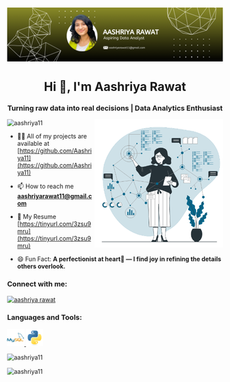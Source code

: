 ![logo](https://github.com/Aashriya11/Aashriya11/blob/0c96755051c62007489336f755fe8b6b73471cc6/Github%20Background.png)
<h1 align="center">Hi 👋, I'm Aashriya Rawat</h1>
<h3 align="center">Turning raw data into real decisions | Data Analytics Enthusiast</h3>

<img align="right" alt="coding" width="300" src="https://github.com/Aashriya11/Aashriya11/blob/23e37d0445d1bb594bfd884a812b1598a7629b16/Analytics%20gif.gif">

<p align="left"> <img src="https://komarev.com/ghpvc/?username=aashriya11&label=Profile%20views&color=0e75b6&style=flat" alt="aashriya11" /> </p>

- 👨‍💻 All of my projects are available at [https://github.com/Aashriya11](https://github.com/Aashriya11)

- 📫 How to reach me **aashriyarawat11@gmail.com**

- 📄 My Resume [https://tinyurl.com/3zsu9mru](https://tinyurl.com/3zsu9mru)

- 😄 Fun Fact: **A perfectionist at heart💖 — I find joy in refining the details others overlook.**

<h3 align="left">Connect with me:</h3>
<p align="left">
<a href="https://linkedin.com/in/aashriya rawat" target="blank"><img align="center" src="https://raw.githubusercontent.com/rahuldkjain/github-profile-readme-generator/master/src/images/icons/Social/linked-in-alt.svg" alt="aashriya rawat" height="30" width="40" /></a>
</p>

<h3 align="left">Languages and Tools:</h3>
<p align="left"> <a href="https://www.mysql.com/" target="_blank" rel="noreferrer"> <img src="https://raw.githubusercontent.com/devicons/devicon/master/icons/mysql/mysql-original-wordmark.svg" alt="mysql" width="40" height="40"/> </a> <a href="https://www.python.org" target="_blank" rel="noreferrer"> <img src="https://raw.githubusercontent.com/devicons/devicon/master/icons/python/python-original.svg" alt="python" width="40" height="40"/> </a> </p>

<p><img align="center" src="https://github-readme-stats.vercel.app/api/top-langs?username=aashriya11&show_icons=true&locale=en&layout=compact" alt="aashriya11" /></p>

<p><img align="center" src="https://github-readme-streak-stats.herokuapp.com/?user=aashriya11&" alt="aashriya11" /></p>

